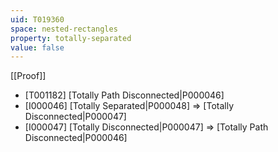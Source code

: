 ```yaml
---
uid: T019360
space: nested-rectangles
property: totally-separated
value: false
---
```

[[Proof]]

* [T001182] [Totally Path Disconnected|P000046]
* [I000046] [Totally Separated|P000048] => [Totally Disconnected|P000047]
* [I000047] [Totally Disconnected|P000047] => [Totally Path Disconnected|P000046]

